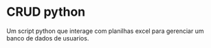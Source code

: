 # CRUD python
 Um script python que interage com planilhas excel para gerenciar um banco de dados de usuarios.
